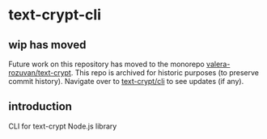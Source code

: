 # text-crypt-cli

## wip has moved

Future work on this repository has moved to the monorepo [valera-rozuvan/text-crypt](https://github.com/valera-rozuvan/text-crypt). This repo is archived for historic purposes (to preserve commit history). Navigate over to [text-crypt/cli](https://github.com/valera-rozuvan/text-crypt/tree/main/cli) to see updates (if any).

## introduction

CLI for text-crypt Node.js library
